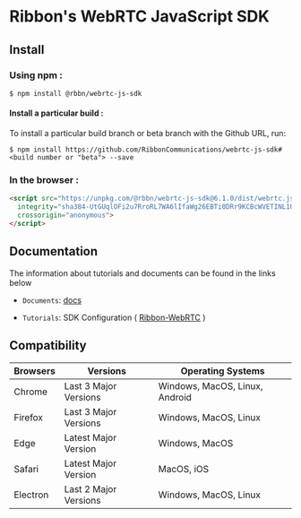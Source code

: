 # Ribbon's WebRTC JavaScript SDK

## Install

### Using npm :

`$ npm install @rbbn/webrtc-js-sdk`

#### Install a particular build :

To install a particular build branch or beta branch with the Github URL, run:

`$ npm install https://github.com/RibbonCommunications/webrtc-js-sdk#<build number or "beta"> --save`

### In the browser :
```html
<script src="https://unpkg.com/@rbbn/webrtc-js-sdk@6.1.0/dist/webrtc.js"
  integrity="sha384-UtGUqlOFi2u7RroRL7WA6lIfaWg26EBTi0DRr9KCBcWVETINL1UIUtLr2Kh8SmLf"
  crossorigin="anonymous">
</script>
```
## Documentation

The information about tutorials and documents can be found in the links below

* `Documents`: [docs](https://RibbonCommunications.github.io/webrtc-js-sdk/docs)

* `Tutorials`: SDK Configuration ( [Ribbon-WebRTC](https://RibbonCommunications.github.io/webrtc-js-sdk/tutorials/?config=blue#/Configurations) )

## Compatibility

| Browsers | Versions              | Operating Systems              |
|----------|-----------------------|--------------------------------|
| Chrome   | Last 3 Major Versions | Windows, MacOS, Linux, Android |
| Firefox  | Last 3 Major Versions | Windows, MacOS, Linux          |
| Edge     | Latest Major Version  | Windows, MacOS                 |
| Safari   | Latest Major Version  | MacOS, iOS                     |
| Electron | Last 2 Major Versions | Windows, MacOS, Linux          |
